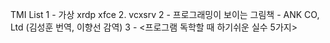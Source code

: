 TMI List
1 - 가상 xrdp xfce 2. vcxsrv 
2 - 프로그래밍이 보이는 그림책 - ANK CO, Ltd (김성훈 번역, 이향선 감역)
3 - <프로그램 독학할 때 하기쉬운 실수 5가지>
